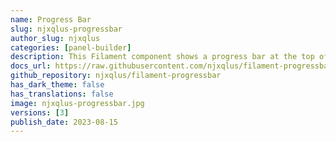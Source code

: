 ```yaml
---
name: Progress Bar
slug: njxqlus-progressbar
author_slug: njxqlus
categories: [panel-builder]
description: This Filament component shows a progress bar at the top of the page when we navigate from one page to another
docs_url: https://raw.githubusercontent.com/njxqlus/filament-progressbar/1.0.0/README.md
github_repository: njxqlus/filament-progressbar
has_dark_theme: false
has_translations: false
image: njxqlus-progressbar.jpg
versions: [3]
publish_date: 2023-08-15
---
```

